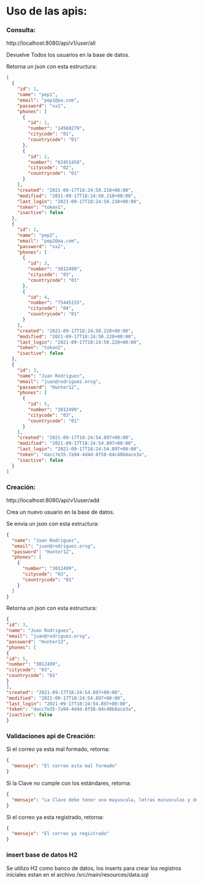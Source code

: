 # Uso de las apis:

### Consulta:
http://localhost:8080/api/v1/user/all

Devuelve Todos los usuarios en la base de datos.

Retorna un json con esta estructura:
```json
[
  {
    "id": 1,
    "name": "pep1",
    "email": "pep1@aa.com",
    "password": "xx1",
    "phones": [
      {
        "id": 1,
        "number": "14560279",
        "citycode": "01",
        "countrycode": "01"
      },
      {
        "id": 2,
        "number": "62451458",
        "citycode": "02",
        "countrycode": "01"
      }
    ],
    "created": "2021-09-17T18:24:50.210+00:00",
    "modified": "2021-09-17T18:24:50.210+00:00",
    "last_login": "2021-09-17T18:24:50.210+00:00",
    "token": "token1",
    "isactive": false
  },
  {
    "id": 2,
    "name": "pep2",
    "email": "pep2@aa.com",
    "password": "xx2",
    "phones": [
      {
        "id": 3,
        "number": "3012499",
        "citycode": "03",
        "countrycode": "01"
      },
      {
        "id": 4,
        "number": "75445155",
        "citycode": "04",
        "countrycode": "01"
      }
    ],
    "created": "2021-09-17T18:24:50.220+00:00",
    "modified": "2021-09-17T18:24:50.220+00:00",
    "last_login": "2021-09-17T18:24:50.220+00:00",
    "token": "token2",
    "isactive": false
  },
  {
    "id": 3,
    "name": "Juan Rodriguez",
    "email": "juan@rodriguez.orsg",
    "password": "Hunter12",
    "phones": [
      {
        "id": 5,
        "number": "3012499",
        "citycode": "03",
        "countrycode": "01"
      }
    ],
    "created": "2021-09-17T18:24:54.897+00:00",
    "modified": "2021-09-17T18:24:54.897+00:00",
    "last_login": "2021-09-17T18:24:54.897+00:00",
    "token": "dacc7e35-7a94-4d4d-8f58-84c40b8ace3a",
    "isactive": false
  }
]
```

### Creación:
http://localhost:8080/api/v1/user/add

Crea un nuevo usuario en la base de datos.

Se envia un json con esta estructura:
```json
{
  "name": "Juan Rodriguez",
  "email": "juan@rodriguez.orsg",
  "password": "Hunter12",
  "phones": [
    {
      "number": "3012499",
      "citycode": "03",
      "countrycode": "01"
    }
  ]
}
```
Retorna un json con esta estructura:
```json
{
"id": 3,
"name": "Juan Rodriguez",
"email": "juan@rodriguez.orsg",
"password": "Hunter12",
"phones": [
{
"id": 5,
"number": "3012499",
"citycode": "03",
"countrycode": "01"
}
],
"created": "2021-09-17T18:24:54.897+00:00",
"modified": "2021-09-17T18:24:54.897+00:00",
"last_login": "2021-09-17T18:24:54.897+00:00",
"token": "dacc7e35-7a94-4d4d-8f58-84c40b8ace3a",
"isactive": false
}
```

### Validaciones api de Creación:

Si el correo ya esta mal formado, retorna:
```json
{
  "mensaje": "El correo esta mal formado"
}
```

Si la Clave no cumple con los estándares, retorna:
```json
{
  "mensaje": "La Clave debe tener una mayuscula, letras minusculas y dos numeros"
}
```

Si el correo ya esta registrado, retorna:
```json
{
  "mensaje": "El correo ya registrado"
}
```

### insert base de datos H2

Se utilizo H2 como banco de datos, los inserts para crear los registros iniciales estan en el archivo
/src/main/resources/data.sql
